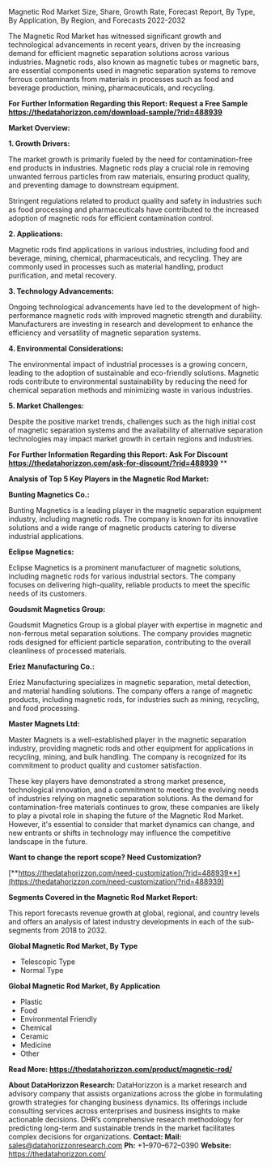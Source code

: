 ﻿Magnetic Rod Market Size, Share, Growth Rate, Forecast Report, By Type, By Application, By Region, and Forecasts 2022-2032

The Magnetic Rod Market has witnessed significant growth and technological advancements in recent years, driven by the increasing demand for efficient magnetic separation solutions across various industries. Magnetic rods, also known as magnetic tubes or magnetic bars, are essential components used in magnetic separation systems to remove ferrous contaminants from materials in processes such as food and beverage production, mining, pharmaceuticals, and recycling.

**For Further Information Regarding this Report: Request a Free Sample <https://thedatahorizzon.com/download-sample/?rid=488939>** 

**Market Overview:**

**1. Growth Drivers:**

The market growth is primarily fueled by the need for contamination-free end products in industries. Magnetic rods play a crucial role in removing unwanted ferrous particles from raw materials, ensuring product quality, and preventing damage to downstream equipment.

Stringent regulations related to product quality and safety in industries such as food processing and pharmaceuticals have contributed to the increased adoption of magnetic rods for efficient contamination control.

**2. Applications:**

Magnetic rods find applications in various industries, including food and beverage, mining, chemical, pharmaceuticals, and recycling. They are commonly used in processes such as material handling, product purification, and metal recovery.

**3. Technology Advancements:**

Ongoing technological advancements have led to the development of high-performance magnetic rods with improved magnetic strength and durability. Manufacturers are investing in research and development to enhance the efficiency and versatility of magnetic separation systems.

**4. Environmental Considerations:**

The environmental impact of industrial processes is a growing concern, leading to the adoption of sustainable and eco-friendly solutions. Magnetic rods contribute to environmental sustainability by reducing the need for chemical separation methods and minimizing waste in various industries.

**5. Market Challenges:**

Despite the positive market trends, challenges such as the high initial cost of magnetic separation systems and the availability of alternative separation technologies may impact market growth in certain regions and industries.

**For Further Information Regarding this Report: Ask For Discount <https://thedatahorizzon.com/ask-for-discount/?rid=488939>** 
**


**Analysis of Top 5 Key Players in the Magnetic Rod Market:**

**Bunting Magnetics Co.:**

Bunting Magnetics is a leading player in the magnetic separation equipment industry, including magnetic rods. The company is known for its innovative solutions and a wide range of magnetic products catering to diverse industrial applications.

**Eclipse Magnetics:**

Eclipse Magnetics is a prominent manufacturer of magnetic solutions, including magnetic rods for various industrial sectors. The company focuses on delivering high-quality, reliable products to meet the specific needs of its customers.

**Goudsmit Magnetics Group:**

Goudsmit Magnetics Group is a global player with expertise in magnetic and non-ferrous metal separation solutions. The company provides magnetic rods designed for efficient particle separation, contributing to the overall cleanliness of processed materials.

**Eriez Manufacturing Co.:**

Eriez Manufacturing specializes in magnetic separation, metal detection, and material handling solutions. The company offers a range of magnetic products, including magnetic rods, for industries such as mining, recycling, and food processing.

**Master Magnets Ltd:**

Master Magnets is a well-established player in the magnetic separation industry, providing magnetic rods and other equipment for applications in recycling, mining, and bulk handling. The company is recognized for its commitment to product quality and customer satisfaction.

These key players have demonstrated a strong market presence, technological innovation, and a commitment to meeting the evolving needs of industries relying on magnetic separation solutions. As the demand for contamination-free materials continues to grow, these companies are likely to play a pivotal role in shaping the future of the Magnetic Rod Market. However, it's essential to consider that market dynamics can change, and new entrants or shifts in technology may influence the competitive landscape in the future.

**Want to change the report scope? Need Customization?** 

[**https://thedatahorizzon.com/need-customization/?rid=488939**](https://thedatahorizzon.com/need-customization/?rid=488939) 

**Segments Covered in the Magnetic Rod Market Report:**

This report forecasts revenue growth at global, regional, and country levels and offers an analysis of latest industry developments in each of the sub-segments from 2018 to 2032.

**Global Magnetic Rod Market, By Type**

- Telescopic Type
- Normal Type

**Global Magnetic Rod Market, By Application**

- Plastic
- Food
- Environmental Friendly
- Chemical
- Ceramic
- Medicine
- Other

**Read More: <https://thedatahorizzon.com/product/magnetic-rod/>** 

**About DataHorizzon Research:**DataHorizzon is a market research and advisory company that assists organizations across the globe in formulating growth strategies for changing business dynamics. Its offerings include consulting services across enterprises and business insights to make actionable decisions. DHR’s comprehensive research methodology for predicting long-term and sustainable trends in the market facilitates complex decisions for organizations.**Contact:Mail:** <sales@datahorizzonresearch.com> **Ph:** +1–970–672–0390**Website:** <https://thedatahorizzon.com/> 
